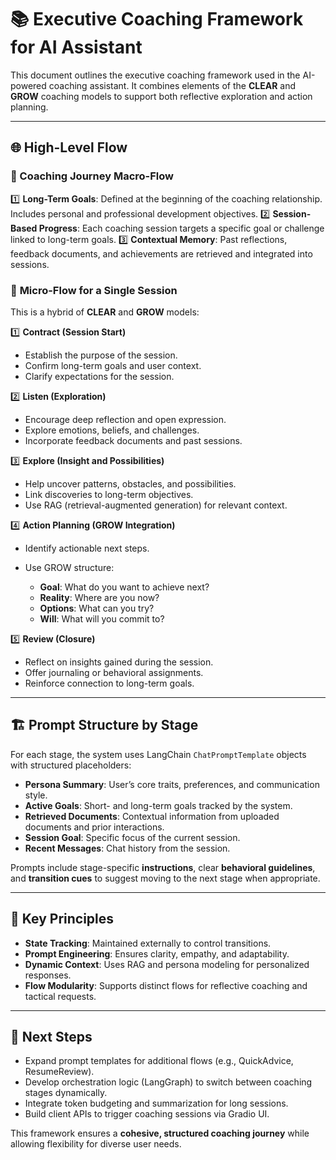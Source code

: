 # 📚 Executive Coaching Framework for AI Assistant

This document outlines the executive coaching framework used in the AI-powered coaching assistant. It combines elements of the **CLEAR** and **GROW** coaching models to support both reflective exploration and action planning.

---

## 🌐 **High-Level Flow**

### 🎯 Coaching Journey Macro-Flow

1️⃣ **Long-Term Goals**: Defined at the beginning of the coaching relationship. Includes personal and professional development objectives.
2️⃣ **Session-Based Progress**: Each coaching session targets a specific goal or challenge linked to long-term goals.
3️⃣ **Contextual Memory**: Past reflections, feedback documents, and achievements are retrieved and integrated into sessions.

### 🧠 **Micro-Flow for a Single Session**

This is a hybrid of **CLEAR** and **GROW** models:

1️⃣ **Contract (Session Start)**

* Establish the purpose of the session.
* Confirm long-term goals and user context.
* Clarify expectations for the session.

2️⃣ **Listen (Exploration)**

* Encourage deep reflection and open expression.
* Explore emotions, beliefs, and challenges.
* Incorporate feedback documents and past sessions.

3️⃣ **Explore (Insight and Possibilities)**

* Help uncover patterns, obstacles, and possibilities.
* Link discoveries to long-term objectives.
* Use RAG (retrieval-augmented generation) for relevant context.

4️⃣ **Action Planning (GROW Integration)**

* Identify actionable next steps.
* Use GROW structure:

  * **Goal**: What do you want to achieve next?
  * **Reality**: Where are you now?
  * **Options**: What can you try?
  * **Will**: What will you commit to?

5️⃣ **Review (Closure)**

* Reflect on insights gained during the session.
* Offer journaling or behavioral assignments.
* Reinforce connection to long-term goals.

---

## 🏗️ **Prompt Structure by Stage**

For each stage, the system uses LangChain `ChatPromptTemplate` objects with structured placeholders:

* **Persona Summary**: User’s core traits, preferences, and communication style.
* **Active Goals**: Short- and long-term goals tracked by the system.
* **Retrieved Documents**: Contextual information from uploaded documents and prior interactions.
* **Session Goal**: Specific focus of the current session.
* **Recent Messages**: Chat history from the session.

Prompts include stage-specific **instructions**, clear **behavioral guidelines**, and **transition cues** to suggest moving to the next stage when appropriate.

---

## 🔑 **Key Principles**

* **State Tracking**: Maintained externally to control transitions.
* **Prompt Engineering**: Ensures clarity, empathy, and adaptability.
* **Dynamic Context**: Uses RAG and persona modeling for personalized responses.
* **Flow Modularity**: Supports distinct flows for reflective coaching and tactical requests.

---

## 🚀 **Next Steps**

* Expand prompt templates for additional flows (e.g., QuickAdvice, ResumeReview).
* Develop orchestration logic (LangGraph) to switch between coaching stages dynamically.
* Integrate token budgeting and summarization for long sessions.
* Build client APIs to trigger coaching sessions via Gradio UI.

This framework ensures a **cohesive, structured coaching journey** while allowing flexibility for diverse user needs.
